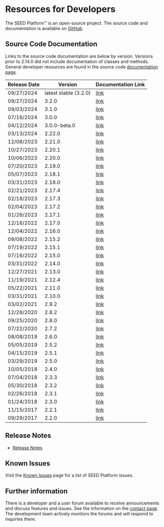 # Resources for Developers

The SEED Platform&trade; is an open-source project. The source code and documentation is available on [GitHub](https://github.com/SEED-platform/seed).

## Source Code Documentation

Links to the source code documentation are below by version. Versions prior to 2.14.0 did not include
documentation of classes and methods. General developer resources are found in the source code
[documentation page](./code_documentation/latest/developer_resources.html).

| Release Date | Version               | Documentation Link                                   |
|--------------|-----------------------|------------------------------------------------------|
| 09/27/2024   | latest stable (3.2.0) | [link](./code_documentation/latest/index.html)       |
| 09/27/2024   | 3.2.0                 | [link](./code_documentation/3.2.0/index.html)        |
| 09/03/2024   | 3.1.0                 | [link](./code_documentation/3.1.0/index.html)        |
| 07/16/2024   | 3.0.0                 | [link](./code_documentation/3.0.0/index.html)        |
| 04/12/2024   | 3.0.0-beta.0          | [link](./code_documentation/3.0.0-beta.0/index.html) |
| 03/13/2024   | 2.22.0                | [link](./code_documentation/2.22.0/index.html)       |
| 12/08/2023   | 2.21.0                | [link](./code_documentation/2.21.0/index.html)       |
| 10/27/2023   | 2.20.1                | [link](./code_documentation/2.20.1/index.html)       |
| 10/06/2023   | 2.20.0                | [link](./code_documentation/2.20.0/index.html)       |
| 07/20/2023   | 2.19.0                | [link](./code_documentation/2.19.0/index.html)       |
| 05/07/2023   | 2.18.1                | [link](./code_documentation/2.18.1/index.html)       |
| 03/31/2023   | 2.18.0                | [link](./code_documentation/2.18.0/index.html)       |
| 02/21/2023   | 2.17.4                | [link](./code_documentation/2.17.4/index.html)       |
| 02/18/2023   | 2.17.3                | [link](./code_documentation/2.17.3/index.html)       |
| 02/04/2023   | 2.17.2                | [link](./code_documentation/2.17.2/index.html)       |
| 01/26/2023   | 2.17.1                | [link](./code_documentation/2.17.1/index.html)       |
| 12/16/2022   | 2.17.0                | [link](./code_documentation/2.17.0/index.html)       |
| 12/04/2022   | 2.16.0                | [link](./code_documentation/2.16.0/index.html)       |
| 09/08/2022   | 2.15.2                | [link](./code_documentation/2.15.2/index.html)       |
| 07/19/2022   | 2.15.1                | [link](./code_documentation/2.15.1/index.html)       |
| 07/16/2022   | 2.15.0                | [link](./code_documentation/2.15.0/index.html)       |
| 03/31/2022   | 2.14.0                | [link](./code_documentation/2.14.0/index.html)       |
| 12/27/2021   | 2.13.0                | [link](./code_documentation/2.13.0/index.html)       |
| 11/19/2021   | 2.12.4                | [link](./code_documentation/2.12.4/index.html)       |
| 05/22/2021   | 2.11.0                | [link](./code_documentation/2.11.0/index.html)       |
| 03/31/2021   | 2.10.0                | [link](./code_documentation/2.10.0/index.html)       |
| 03/02/2021   | 2.9.2                 | [link](./code_documentation/2.9.2/index.html)        |
| 12/28/2020   | 2.8.2                 | [link](./code_documentation/2.8.2/index.html)        |
| 09/25/2020   | 2.8.0                 | [link](./code_documentation/2.8.0/index.html)        |
| 07/22/2020   | 2.7.2                 | [link](./code_documentation/2.7.2/index.html)        |
| 08/08/2019   | 2.6.0                 | [link](./code_documentation/2.6.0/index.html)        |
| 05/05/2019   | 2.5.2                 | [link](./code_documentation/2.5.2/index.html)        |
| 04/15/2019   | 2.5.1                 | [link](./code_documentation/2.5.1/index.html)        |
| 03/29/2019   | 2.5.0                 | [link](./code_documentation/2.5.0/index.html)        |
| 10/05/2018   | 2.4.0                 | [link](./code_documentation/2.4.0/index.html)        |
| 07/04/2018   | 2.3.3                 | [link](./code_documentation/2.3.3/index.html)        |
| 05/30/2018   | 2.3.2                 | [link](./code_documentation/2.3.2/index.html)        |
| 02/26/2018   | 2.3.1                 | [link](./code_documentation/2.3.1/index.html)        |
| 01/24/2018   | 2.3.0                 | [link](./code_documentation/2.3.0/index.html)        |
| 11/15/2017   | 2.2.1                 | [link](./code_documentation/2.2.1/index.html)        |
| 09/29/2017   | 2.2.0                 | [link](./code_documentation/2.2.0/index.html)        |

## Release Notes

- [Release Notes](https://github.com/SEED-platform/seed/releases)

## Known Issues

Visit the [Known Issues](known_issues.md) page for a list of SEED Platform issues.

## Further information

There is a developer and a user forum available to receive announcements and discuss features and issues. See the information on the [contact page](contact.md). The development team actively monitors the forums and will respond to inquiries there.
